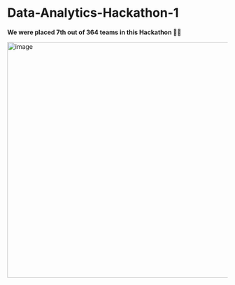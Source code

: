 # Data-Analytics-Hackathon-1
**We were placed 7th out of 364 teams in this Hackathon 🥳🥳**

<img width="540" alt="image" src="https://github.com/user-attachments/assets/eb68b3c0-9053-4c0a-b8b0-fb070f068efc" />
